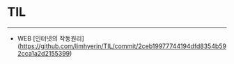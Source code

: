 # TIL
-----------
+ WEB
  [인터넷의 작동원리] (https://github.com/limhyerin/TIL/commit/2ceb19977744194dfd8354b592cca1a2d2155399)
